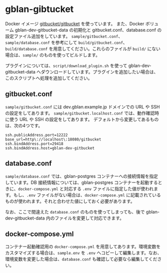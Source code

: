 # gblan-gibtucket

Docker イメージ [gitbucket/gitbucket](https://hub.docker.com/r/gitbucket/gitbucket/) を使っています。
また、Docker ボリューム gblan-dev-gitbucket-data の初期化と gitbucket.conf、database.conf の設定ファイル追加をしています。
`sample/gitbucket.conf`、`sample/database.conf` を参考にして `build/gitbucket.conf`、`build/database.conf` を用意してください。これらのファイルが `build/` にない場合は、`sample/` のものを使ってビルドします。

プラグインについては、`script/download_plugin.sh` を使って gblan-dev-gitbucket-data へダウンロードしています。プラグインを追加したい場合は、このスクリプトへ処理を追加してください。

## gitbucket.conf

`sample/gitbucket.conf` には dev.gblan.example.jp ドメインでの URL や SSH の設定をしてあります。
`sample/gitbucket.localhost.conf` では、動作確認時に使う URL や SSH の設定をしてあります。
デフォルトから変更してあるものは、次の4つです。

```text
ssh.publicAddress.port=12222
base_url=http\://localhost\:18080/gitbucket
ssh.bindAddress.port=29418
ssh.bindAddress.host=gblan-dev-gitbucket
```

## database.conf

`sample/database.conf` では、gblan-postgres コンテナーへの接続情報を指定しています。DB 接続情報については、gblan-postgres コンテナーを起動するときに、`docker-compose.yml` と対応する `.env` ファイルに指定した値が使われます。もし、`.env` ファイルがない場合は、`docker-compose.yml` に記載されているものが使われます。それと合わせた値にしておく必要があります。

なお、ここで間違えた `database.conf` のものを使ってしまっても、後で gblan-dev-gitbucket-data 内のファイルを変更して対応できます。

## docker-compose.yml

コンテナー起動確認用の `docker-compose.yml` を用意してあります。環境変数をカスタマイズする場合は、`sample.env` を `.env` へコピーして編集します。なお、環境変数を変更した場合は、`database.conf` も確認して必要なら編集してください。
